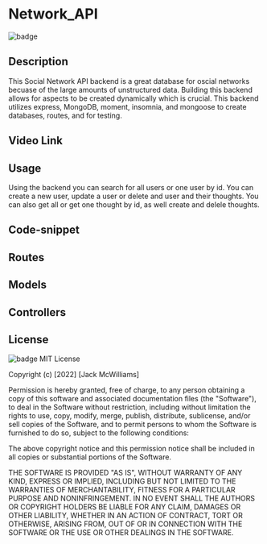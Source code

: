 # Network_API
![badge](https://img.shields.io/badge/license-MIT-brightgreen)

## Description
This Social Network API backend is a great database for oscial networks becuase of the large amounts of unstructured data. Building this backend allows for aspects to be created dynamically which is crucial. This backend utilizes express, MongoDB, moment, insomnia, and mongoose to create databases, routes, and for testing.

## Video Link

## Usage
Using the backend you can search for all users or one user by id. You can create a new user, update a user or delete and user and their thoughts. You can also get all or get one thought by id, as well create and delele thoughts.

## Code-snippet

## Routes

## Models

## Controllers

## License
![badge](https://img.shields.io/badge/license-MIT-brightgreen)
MIT License

Copyright (c) [2022] [Jack McWilliams]

Permission is hereby granted, free of charge, to any person obtaining a copy
of this software and associated documentation files (the "Software"), to deal
in the Software without restriction, including without limitation the rights
to use, copy, modify, merge, publish, distribute, sublicense, and/or sell
copies of the Software, and to permit persons to whom the Software is
furnished to do so, subject to the following conditions:

The above copyright notice and this permission notice shall be included in all
copies or substantial portions of the Software.

THE SOFTWARE IS PROVIDED "AS IS", WITHOUT WARRANTY OF ANY KIND, EXPRESS OR
IMPLIED, INCLUDING BUT NOT LIMITED TO THE WARRANTIES OF MERCHANTABILITY,
FITNESS FOR A PARTICULAR PURPOSE AND NONINFRINGEMENT. IN NO EVENT SHALL THE
AUTHORS OR COPYRIGHT HOLDERS BE LIABLE FOR ANY CLAIM, DAMAGES OR OTHER
LIABILITY, WHETHER IN AN ACTION OF CONTRACT, TORT OR OTHERWISE, ARISING FROM,
OUT OF OR IN CONNECTION WITH THE SOFTWARE OR THE USE OR OTHER DEALINGS IN THE
SOFTWARE.
